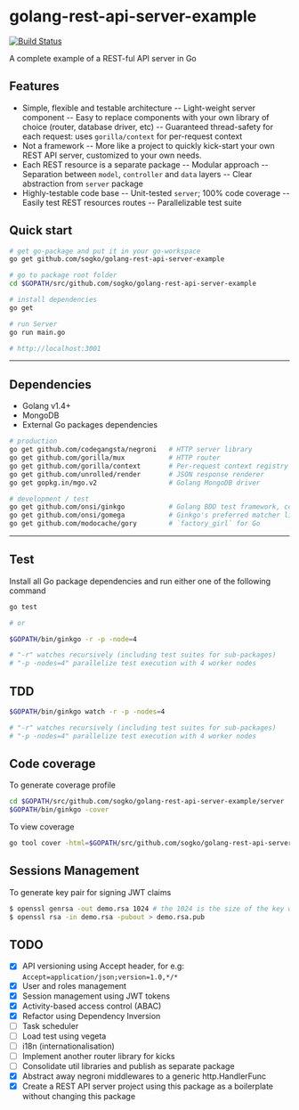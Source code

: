 golang-rest-api-server-example
==============================

[![Build Status](https://drone.io/github.com/sogko/golang-rest-api-server-example/status.png)](https://drone.io/github.com/sogko/golang-rest-api-server-example/latest)

A complete example of a REST-ful API server in Go

## Features
- Simple, flexible and testable architecture
-- Light-weight server component
-- Easy to replace components with your own library of choice (router, database driver, etc)
-- Guaranteed thread-safety for each request: uses `gorilla/context` for per-request context
- Not a framework
-- More like a project to quickly kick-start your own REST API server, customized to your own needs.
- Each REST resource is a separate package
-- Modular approach
-- Separation between `model`, `controller` and `data` layers
-- Clear abstraction from `server` package 
- Highly-testable code base
-- Unit-tested `server`; 100% code coverage
-- Easily test REST resources routes
-- Parallelizable test suite


## Quick start
```bash
# get go-package and put it in your go-workspace
go get github.com/sogko/golang-rest-api-server-example

# go to package root folder
cd $GOPATH/src/github.com/sogko/golang-rest-api-server-example

# install dependencies
go get

# run Server
go run main.go

# http://localhost:3001
```
-----

## Dependencies
- Golang v1.4+
- MongoDB
- External Go packages dependencies

```bash
# production
go get github.com/codegangsta/negroni   # HTTP server library
go get github.com/gorilla/mux           # HTTP router
go get github.com/gorilla/context       # Per-request context registry utility
go get github.com/unrolled/render       # JSON response renderer
go get gopkg.in/mgo.v2                  # Golang MongoDB driver

# development / test
go get github.com/onsi/ginkgo           # Golang BDD test framework, complements `go test`
go get github.com/onsi/gomega           # Ginkgo's preferred matcher library
go get github.com/modocache/gory        # `factory_girl` for Go
```

----

## Test
Install all Go package dependencies and run either one of the following command

```bash
go test

# or

$GOPATH/bin/ginkgo -r -p -node=4

# "-r" watches recursively (including test suites for sub-packages)
# "-p -nodes=4" parallelize test execution with 4 worker nodes
```

## TDD
```bash
$GOPATH/bin/ginkgo watch -r -p -nodes=4

# "-r" watches recursively (including test suites for sub-packages)
# "-p -nodes=4" parallelize test execution with 4 worker nodes
```

## Code coverage
To generate coverage profile

```bash
cd $GOPATH/src/github.com/sogko/golang-rest-api-server-example/server
$GOPATH/bin/ginkgo -cover
```

To view coverage

```bash
go tool cover -html=$GOPATH/src/github.com/sogko/golang-rest-api-server-example/server/server.coverprofile
```

## Sessions Management
To generate key pair for signing JWT claims
```bash
$ openssl genrsa -out demo.rsa 1024 # the 1024 is the size of the key we are generating
$ openssl rsa -in demo.rsa -pubout > demo.rsa.pub 
```

## TODO
* [x] API versioning using Accept header, for e.g: `Accept=application/json;version=1.0,*/*`
* [x] User and roles management
* [x] Session management using JWT tokens
* [x] Activity-based access control (ABAC)
* [x] Refactor using Dependency Inversion
* [ ] Task scheduler
* [ ] Load test using vegeta
* [ ] i18n (internationalisation)
* [ ] Implement another router library for kicks
* [ ] Consolidate util libraries and publish as separate package
* [x] Abstract away negroni middlewares to a generic http.HandlerFunc
* [x] Create a REST API server project using this package as a boilerplate without changing this package